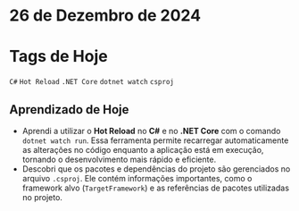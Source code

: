 # 26 de Dezembro de 2024

# Tags de Hoje

`C#` `Hot Reload` `.NET Core` `dotnet watch` `csproj`

## Aprendizado de Hoje

- Aprendi a utilizar o **Hot Reload** no **C#** e no **.NET Core** com o comando `dotnet watch run`. Essa ferramenta permite recarregar automaticamente as alterações no código enquanto a aplicação está em execução, tornando o desenvolvimento mais rápido e eficiente.
- Descobri que os pacotes e dependências do projeto são gerenciados no arquivo `.csproj`. Ele contém informações importantes, como o framework alvo (`TargetFramework`) e as referências de pacotes utilizadas no projeto.
